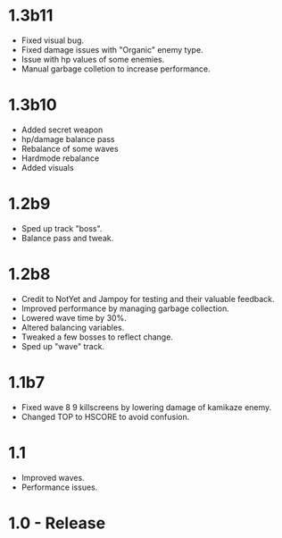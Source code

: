 # 1.3b11
  * Fixed visual bug.
  * Fixed damage issues with "Organic" enemy type.
  * Issue with hp values of some enemies.
  * Manual garbage colletion to increase performance.

# 1.3b10
  * Added secret weapon
  * hp/damage balance pass
  * Rebalance of some waves
  * Hardmode rebalance
  * Added visuals

# 1.2b9
  * Sped up track "boss".
  * Balance pass and tweak.
  
# 1.2b8
  * Credit to NotYet and Jampoy for testing and their valuable feedback.
  * Improved performance by managing garbage collection.
  * Lowered wave time by 30%.
  * Altered balancing variables.
  * Tweaked a few bosses to reflect change.
  * Sped up "wave" track.

# 1.1b7
  * Fixed wave 8 9 killscreens by lowering damage of kamikaze enemy.
  * Changed TOP to HSCORE to avoid confusion.

# 1.1
  * Improved waves.
  * Performance issues.

# 1.0 - Release